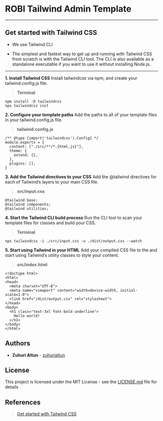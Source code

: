 # ROBI Tailwind Admin Template
---

## Get started with Tailwind CSS
* We use Tailwind CLI
- The simplest and fastest way to get up and running with Tailwind CSS from scratch is with the Tailwind CLI tool. The CLI is also available as a standalone executable if you want to use it without installing Node.js.
---
**1. Install Tailwind CSS**
Install tailwindcss via npm, and create your tailwind.config.js file.
>**Terminal**
```
npm install -D tailwindcss
npx tailwindcss init
```
**2. Configure your template paths**
Add the paths to all of your template files in your tailwind.config.js file.
>**tailwind.config.js**
```
/** @type {import('tailwindcss').Config} */
module.exports = {
  content: ["./src/**/*.{html,js}"],
  theme: {
    extend: {},
  },
  plugins: [],
}
```
**3. Add the Tailwind directives to your CSS**
Add the @tailwind directives for each of Tailwind’s layers to your main CSS file.
>**src/input.css**
```
@tailwind base;
@tailwind components;
@tailwind utilities;
```
**4. Start the Tailwind CLI build process**
Run the CLI tool to scan your template files for classes and build your CSS.
>**Terminal**
```
npx tailwindcss -i ./src/input.css -o ./dist/output.css --watch
```
**5. Start using Tailwind in your HTML**
Add your compiled CSS file to the <head> and start using Tailwind’s utility classes to style your content.
>**src/index.html**
```
<!doctype html>
<html>
<head>
  <meta charset="UTF-8">
  <meta name="viewport" content="width=device-width, initial-scale=1.0">
  <link href="/dist/output.css" rel="stylesheet">
</head>
<body>
  <h1 class="text-3xl font-bold underline">
    Hello world!
  </h1>
</body>
</html>
```

## Authors
* **Zuhuri Altun** - [zuhurialtun](https://github.com/zuhurialtun)
## License
This project is licensed under the MIT License - see the [LICENSE.md](LICENSE.md) file for details
## References
> [Get started with Tailwind CSS](https://tailwindcss.com/docs/installation)